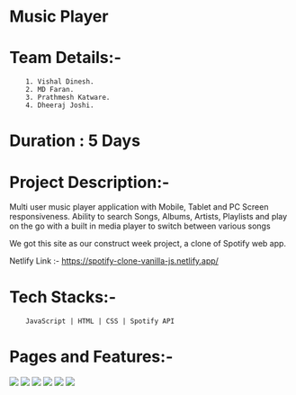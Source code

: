 # Music Player

# Team Details:-
        1. Vishal Dinesh.
        2. MD Faran.
        3. Prathmesh Katware.
        4. Dheeraj Joshi.
   
# Duration : 5 Days

# Project Description:-
Multi user music player application with Mobile, Tablet and PC Screen responsiveness. Ability to search Songs, Albums, Artists, Playlists and play on the go with a built in media player to switch between various songs

We got this site as our construct week project, a clone of Spotify web app.
 
  
  Netlify Link :- https://spotify-clone-vanilla-js.netlify.app/
  
# Tech Stacks:- 
        JavaScript | HTML | CSS | Spotify API
        
# Pages and Features:-
<img src="https://github.com/viz404/Spotify_Clone/blob/main/images/spotify1.png" />
<img src="https://github.com/viz404/Spotify_Clone/blob/main/images/spotify2.png" />
<img src="https://github.com/viz404/Spotify_Clone/blob/main/images/spotify3.png" />
<img src="https://github.com/viz404/Spotify_Clone/blob/main/images/spotify4.png" />
<img src="https://github.com/viz404/Spotify_Clone/blob/main/images/spotify5.png" />
<img src="https://github.com/viz404/Spotify_Clone/blob/main/images/spotify6.png" />

